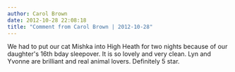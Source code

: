 ```yaml
---
author: Carol Brown
date: 2012-10-28 22:08:18
title: "Comment from Carol Brown | 2012-10-28"
---
```

We had to put our cat Mishka into High Heath for two nights because of our daughter's 16th bday sleepover. It is so lovely and very clean. Lyn and Yvonne are brilliant and real animal lovers. Definitely 5 star.

